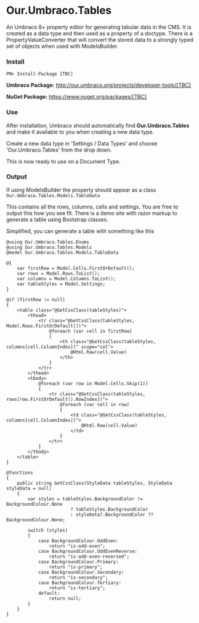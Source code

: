 Our.Umbraco.Tables
=====================

An Umbraco 8+ property editor for generating tabular data in the CMS.
It is created as a data type and then used as a property of a doctype. There is a PropertyValueConverter that will convert the stored data to a strongly typed set of objects when used with ModelsBuilder.

### Install ###

`PM> Install-Package [TBC]`

**Umbraco Package:** http://our.umbraco.org/projects/developer-tools/[TBC]

**NuGet Package:** https://www.nuget.org/packages/[TBC]

### Use ###

After installation, Umbraco should automatically find **Our.Umbraco.Tables** and make it available to you when creating a new data type.

Create a new data type in 'Settings / Data Types' and choose 'Our.Umbraco.Tables' from the drop down.

This is now ready to use on a Document Type.

### Output ###

If using ModelsBuilder the property should appear as a class
`Our.Umbraco.Tables.Models.TableData`

This contains all the rows, columns, cells and settings. You are free to output this how you see fit. There is a demo site with razor markup to generate a table using Bootstrap classes.

Simplified, you can generate a table with something like this

    @using Our.Umbraco.Tables.Enums
    @using Our.Umbraco.Tables.Models
    @model Our.Umbraco.Tables.Models.TableData

    @{
        var firstRow = Model.Cells.FirstOrDefault();
        var rows = Model.Rows.ToList();
        var columns = Model.Columns.ToList();
        var tableStyles = Model.Settings;
    }

    @if (firstRow != null)
    {
        <table class="@GetCssClass(tableStyles)">
            <thead>
                <tr class="@GetCssClass(tableStyles, Model.Rows.FirstOrDefault())">
                    @foreach (var cell in firstRow)
                    {
                        <th class="@GetCssClass(tableStyles, columns[cell.ColumnIndex])" scope="col">
                            @Html.Raw(cell.Value)
                        </th>
                    }
                </tr>
            </thead>
            <tbody>
                @foreach (var row in Model.Cells.Skip(1))
                {
                    <tr class="@GetCssClass(tableStyles, rows[row.FirstOrDefault().RowIndex])">
                        @foreach (var cell in row)
                        {
                            <td class="@GetCssClass(tableStyles, columns[cell.ColumnIndex])">
                                @Html.Raw(cell.Value)
                            </td>
                        }
                    </tr>
                }
            </tbody>
        </table>
    }

    @functions
    {
        public string GetCssClass(StyleData tableStyles, StyleData styleData = null)
        {
            var styles = tableStyles.BackgroundColor != BackgroundColour.None
                            ? tableStyles.BackgroundColor
                            : styleData?.BackgroundColor ?? BackgroundColour.None;

            switch (styles)
            {
                case BackgroundColour.OddEven:
                    return "is-odd-even";
                case BackgroundColour.OddEvenReverse:
                    return "is-odd-even-reversed";
                case BackgroundColour.Primary:
                    return "is-primary";
                case BackgroundColour.Secondary:
                    return "is-secondary";
                case BackgroundColour.Tertiary:
                    return "is-tertiary";
                default:
                    return null;
            }
        }
    }